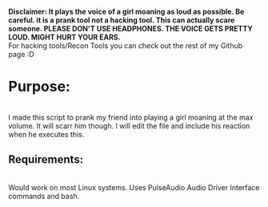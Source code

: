 <b>Disclaimer: It plays the voice of a girl moaning as loud as possible. Be careful. it is a prank tool not a hacking tool. This can actually scare someone.
PLEASE DON'T USE HEADPHONES. THE VOICE GETS PRETTY LOUD. MIGHT HURT YOUR EARS.</b>
<br>
For hacking tools/Recon Tools you can check out the rest of my Github page :D

<h1>Purpose:</h1><br>
I made this script to prank my friend into playing a girl moaning at the max volume. It will scarr him though. I will edit the file and include his reaction
when he executes this.

<h2>Requirements:</h2>
<br>
Would work on most Linux systems. Uses PulseAudio Audio Driver Interface commands and bash.

